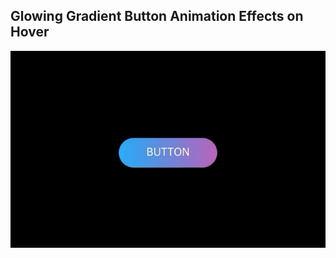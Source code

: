 ## Glowing Gradient Button Animation Effects on Hover

![Edit [Web] Glowing Gradient Button Animation Effects on Hover](../../gifs/button/glowing-gradient-button-effects-on-hover.gif)

